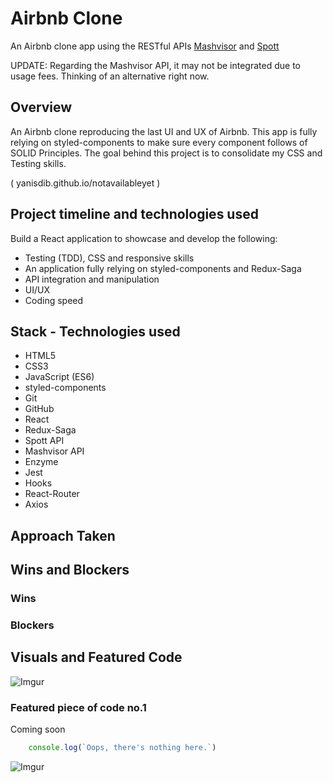 # Airbnb Clone 

An Airbnb clone app using the RESTful APIs [Mashvisor](https://rapidapi.com/mashvisor-team/api/mashvisor/) and [Spott](https://rapidapi.com/mashvisor-team/api/spott/)

UPDATE: Regarding the Mashvisor API, it may not be integrated due to usage fees. Thinking of an alternative right now.

## Overview
An Airbnb clone reproducing the last UI and UX of Airbnb. This app is fully relying on styled-components to make sure every component follows of SOLID Principles. The goal behind this project is to consolidate my CSS and Testing skills. 

( yanisdib.github.io/notavailableyet )



## Project timeline and technologies used

Build a React application to showcase and develop the following:

* Testing (TDD), CSS and responsive skills 
* An application fully relying on styled-components and Redux-Saga
* API integration and manipulation
* UI/UX
* Coding speed

## Stack - Technologies used

* HTML5
* CSS3
* JavaScript (ES6)
* styled-components
* Git
* GitHub
* React
* Redux-Saga
* Spott API
* Mashvisor API
* Enzyme
* Jest
* Hooks
* React-Router
* Axios


## Approach Taken



## Wins and Blockers

### Wins


### Blockers


## Visuals and Featured Code 


![Imgur](https://i.imgur.com/ESr0FYo.png)


### Featured piece of code no.1

Coming soon

```javascript
    console.log(`Oops, there's nothing here.`)
```

![Imgur](https://i.imgur.com/YTbx893.png)